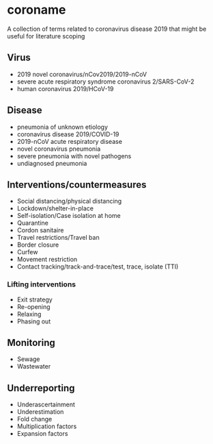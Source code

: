 # coroname

A collection of terms related to coronavirus disease 2019 that might be useful for literature scoping

## Virus
* 2019 novel coronavirus/nCov2019/2019-nCoV
* severe acute respiratory syndrome coronavirus 2/SARS-CoV-2
* human coronavirus 2019/HCoV-19

## Disease
* pneumonia of unknown etiology
* coronavirus disease 2019/COVID-19
* 2019-nCoV acute respiratory disease
* novel coronavirus pneumonia
* severe pneumonia with novel pathogens
* undiagnosed pneumonia

## Interventions/countermeasures
* Social distancing/physical distancing
* Lockdown/shelter-in-place
* Self-isolation/Case isolation at home
* Quarantine
* Cordon sanitaire
* Travel restrictions/Travel ban
* Border closure
* Curfew
* Movement restriction
* Contact tracking/track-and-trace/test, trace, isolate (TTI)

### Lifting interventions
* Exit strategy
* Re-opening
* Relaxing
* Phasing out

## Monitoring
* Sewage
* Wastewater

## Underreporting
* Underascertainment
* Underestimation
* Fold change
* Multiplication factors
* Expansion factors

